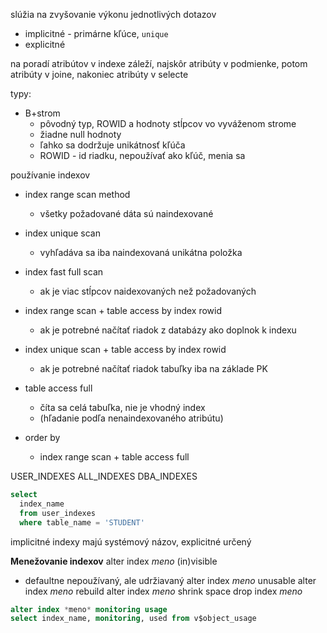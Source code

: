 slúžia na zvyšovanie výkonu jednotlivých dotazov

- implicitné - primárne kľúce, `unique`
- explicitné

na poradí atribútov v indexe záleží, najskôr atribúty v podmienke, potom atribúty v joine, nakoniec atribúty v selecte

typy:
- B+strom
	- pôvodný typ, ROWID a hodnoty stĺpcov vo vyváženom strome
	- žiadne null hodnoty
	- ľahko sa dodržuje unikátnosť kľúča
	- ROWID - id riadku, nepoužívať ako kľúč, menia sa

používanie indexov
- index range scan method
	- všetky požadované dáta sú naindexované
- index unique scan
	- vyhľadáva sa iba naindexovaná unikátna položka
- index fast full scan
	- ak je viac stĺpcov naidexovaných než požadovaných

- index range scan + table access by index rowid
	- ak je potrebné načítať riadok z databázy ako doplnok k indexu
- index unique scan + table access by index rowid
	- ak je potrebné načítať riadok tabuľky iba na základe PK

- table access full
	- číta sa celá tabuľka, nie je vhodný index
	- (hľadanie podľa nenaindexovaného atribútu)

- order by
	- index range scan + table access full

USER_INDEXES
ALL_INDEXES
DBA_INDEXES

```sql
select
  index_name
  from user_indexes
  where table_name = 'STUDENT'
  ```
implicitné indexy majú systémový názov, explicitné určený

**Menežovanie indexov**
alter index *meno* (in)visible
- defaultne nepoužívaný, ale udržiavaný
alter index *meno* unusable
alter index *meno* rebuild
alter index *meno* shrink space
drop index *meno*

```sql
alter index *meno* monitoring usage
select index_name, monitoring, used from v$object_usage
```

  